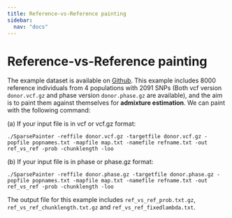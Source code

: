 ```yaml
---
title: Reference-vs-Reference painting
sidebar:
  nav: "docs"
---
```


# Reference-vs-Reference painting

The example dataset is available on [Github](https://github.com/YaolingYang/SparsePainter/example). This example includes 8000 reference individuals from 4 populations with 2091 SNPs (Both vcf version ``donor.vcf.gz`` and phase version ``donor.phase.gz`` are available), and the aim is to paint them against themselves for **admixture estimation**. We can paint with the following command:

(a) If your input file is in vcf or vcf.gz format:

``
./SparsePainter -reffile donor.vcf.gz -targetfile donor.vcf.gz -popfile popnames.txt -mapfile map.txt -namefile refname.txt -out ref_vs_ref -prob -chunklength -loo
``

(b) If your input file is in phase or phase.gz format:

``
./SparsePainter -reffile donor.phase.gz -targetfile donor.phase.gz -popfile popnames.txt -mapfile map.txt -namefile refname.txt -out ref_vs_ref -prob -chunklength -loo
``

The output file for this example includes ``ref_vs_ref_prob.txt.gz``, ``ref_vs_ref_chunklength.txt.gz`` and ``ref_vs_ref_fixedlambda.txt``.
